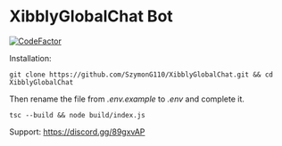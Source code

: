 # XibblyGlobalChat Bot

<a href="https://www.codefactor.io/repository/github/szymong110/xibblyglobalchat"><img src="https://www.codefactor.io/repository/github/szymong110/xibblyglobalchat/badge" alt="CodeFactor" /></a>

Installation:
```
git clone https://github.com/SzymonG110/XibblyGlobalChat.git && cd XibblyGlobalChat
```
Then rename the file from _.env.example_ to _.env_ and complete it.

```
tsc --build && node build/index.js
```

Support: https://discord.gg/89gxvAP
